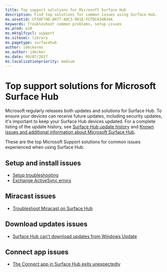 ```yaml
---
title: Top support solutions for Microsoft Surface Hub
description: Find top solutions for common issues using Surface Hub.
ms.assetid: CF58F74D-8077-48C3-981E-FCFDCA34B34A
keywords: Troubleshoot common problems, setup issues
ms.prod: w10
ms.mktglfcycl: support
ms.sitesec: library
ms.pagetype: surfacehub
author: jdeckerms
ms.author: jdecker
ms.date: 09/07/2017
ms.localizationpriority: medium
---
```


# Top support solutions for Microsoft Surface Hub

Microsoft regularly releases both updates and solutions for Surface Hub. To ensure your devices can receive future updates, including security updates, it's important to keep your Surface Hub devices updated. For a complete listing of the update history, see [Surface Hub update history](https://www.microsoft.com/surface/support/surface-hub/surface-hub-update-history) and [Known issues and additional information about Microsoft Surface Hub](https://support.microsoft.com/help/4025643).


These are the top Microsoft Support solutions for common issues experienced when using Surface Hub.

## Setup and install issues

- [Setup troubleshooting](troubleshoot-surface-hub.md#setup-troubleshooting)
- [Exchange ActiveSync errors](troubleshoot-surface-hub.md#exchange-activesync-errors)

## Miracast issues

- [Troubleshoot Miracast on Surface Hub](miracast-troubleshooting.md)
 
## Download updates issues

- [Surface Hub can't download updates from Windows Update](https://support.microsoft.com/help/3191418/surface-hub-can-t-download-updates-from-windows-update)

## Connect app issues

- [The Connect app in Surface Hub exits unexpectedly](https://support.microsoft.com/help/3157417/the-connect-app-in-surface-hub-exits-unexpectedly)



 


 





